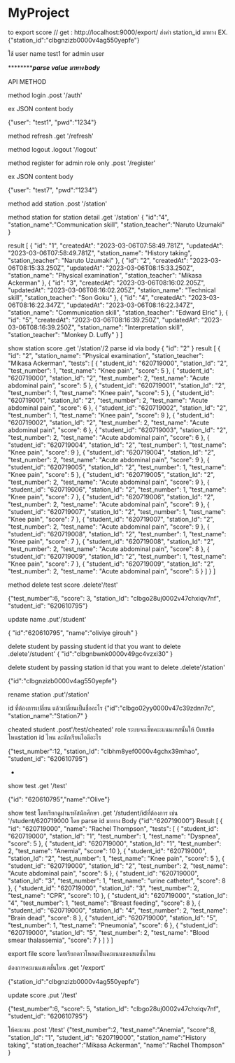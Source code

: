 # MyProject


to export score //
get : http://localhost:9000/export/
ส่งค่า station_id มาทาง <body>
 EX. {"station_id":"clbgnzizb0000v4ag550yepfe"}
  
  
ใช้ user name test1 for admin user
  
  
  
 ***************parse value มาทาง body*******
 
 API METHOD
 
 
 method login .post '/auth'
 
 
ex JSON content body
 
{"user": "test1",
"pwd":"1234"}
 
 
method refresh .get '/refresh'
 
 
method logout .logout '/logout'
 
 
method register for admin role only .post '/register'
 
 
ex JSON content body
 
{"user": "test7",
"pwd":"1234"}

 method add station .post '/station'
 
method station for station detail .get '/station'
 {
  "id":"4",
  "station_name":"Communication skill",
  "station_teacher":"Naruto Uzumaki"
}
 
 
 result
 [
  {
    "id": "1",
    "createdAt": "2023-03-06T07:58:49.781Z",
    "updatedAt": "2023-03-06T07:58:49.781Z",
    "station_name": "History taking",
    "station_teacher": "Naruto Uzumaki"
  },
  {
    "id": "2",
    "createdAt": "2023-03-06T08:15:33.250Z",
    "updatedAt": "2023-03-06T08:15:33.250Z",
    "station_name": "Physical examination",
    "station_teacher": "Mikasa Ackerman"
  },
  {
    "id": "3",
    "createdAt": "2023-03-06T08:16:02.205Z",
    "updatedAt": "2023-03-06T08:16:02.205Z",
    "station_name": "Technical skill",
    "station_teacher": "Son Goku"
  },
  {
    "id": "4",
    "createdAt": "2023-03-06T08:16:22.347Z",
    "updatedAt": "2023-03-06T08:16:22.347Z",
    "station_name": "Communication skill",
    "station_teacher": "Edward Elric"
  },
  {
    "id": "5",
    "createdAt": "2023-03-06T08:16:39.250Z",
    "updatedAt": "2023-03-06T08:16:39.250Z",
    "station_name": "Interpretation skill",
    "station_teacher": "Monkey D. Luffy"
  }
]

 show station score .get '/station'/2
 parse id via body
 {
  "id": "2"
}
 result
 [
  {
    "id": "2",
    "station_name": "Physical examination",
    "station_teacher": "Mikasa Ackerman",
    "tests": [
      {
        "student_id": "620719000",
        "station_Id": "2",
        "test_number": 1,
        "test_name": "Knee pain",
        "score": 5
      },
      {
        "student_id": "620719000",
        "station_Id": "2",
        "test_number": 2,
        "test_name": "Acute abdominal pain",
        "score": 5
      },
      {
        "student_id": "620719001",
        "station_Id": "2",
        "test_number": 1,
        "test_name": "Knee pain",
        "score": 5
      },
      {
        "student_id": "620719001",
        "station_Id": "2",
        "test_number": 2,
        "test_name": "Acute abdominal pain",
        "score": 6
      },
      {
        "student_id": "620719002",
        "station_Id": "2",
        "test_number": 1,
        "test_name": "Knee pain",
        "score": 9
      },
      {
        "student_id": "620719002",
        "station_Id": "2",
        "test_number": 2,
        "test_name": "Acute abdominal pain",
        "score": 6
      },
      {
        "student_id": "620719003",
        "station_Id": "2",
        "test_number": 2,
        "test_name": "Acute abdominal pain",
        "score": 6
      },
      {
        "student_id": "620719004",
        "station_Id": "2",
        "test_number": 1,
        "test_name": "Knee pain",
        "score": 9
      },
      {
        "student_id": "620719004",
        "station_Id": "2",
        "test_number": 2,
        "test_name": "Acute abdominal pain",
        "score": 9
      },
      {
        "student_id": "620719005",
        "station_Id": "2",
        "test_number": 1,
        "test_name": "Knee pain",
        "score": 5
      },
      {
        "student_id": "620719005",
        "station_Id": "2",
        "test_number": 2,
        "test_name": "Acute abdominal pain",
        "score": 9
      },
      {
        "student_id": "620719006",
        "station_Id": "2",
        "test_number": 1,
        "test_name": "Knee pain",
        "score": 7
      },
      {
        "student_id": "620719006",
        "station_Id": "2",
        "test_number": 2,
        "test_name": "Acute abdominal pain",
        "score": 9
      },
      {
        "student_id": "620719007",
        "station_Id": "2",
        "test_number": 1,
        "test_name": "Knee pain",
        "score": 7
      },
      {
        "student_id": "620719007",
        "station_Id": "2",
        "test_number": 2,
        "test_name": "Acute abdominal pain",
        "score": 9
      },
      {
        "student_id": "620719008",
        "station_Id": "2",
        "test_number": 1,
        "test_name": "Knee pain",
        "score": 7
      },
      {
        "student_id": "620719008",
        "station_Id": "2",
        "test_number": 2,
        "test_name": "Acute abdominal pain",
        "score": 8
      },
      {
        "student_id": "620719009",
        "station_Id": "2",
        "test_number": 1,
        "test_name": "Knee pain",
        "score": 7
      },
      {
        "student_id": "620719009",
        "station_Id": "2",
        "test_number": 2,
        "test_name": "Acute abdominal pain",
        "score": 5
      }
    ]
  }
]
 
 
  
method delete test score .delete'/test'
  
{"test_number":6,
"score": 3,
"station_Id": "clbgo28uj0002v47chxiqv7nf",
"student_id": "620610795"} 

update name .put'/student'
  
{
  "id":"620610795",
  "name":"oliviye girouh"
}
  
delete student by passing student id that you want to delete .delete'/student'
{
  "id":"clbgnbwnk0000v49gc4vzxi30" 
}
  
delete student by passing station id that you want to delete .delete'/station'
  
{"id":"clbgnzizb0000v4ag550yepfe"}
  

rename station .put'/station'
  
id ที่ต้องการเปลี่ยน แล้วเปลี่ยนเป็นชื่ออะไร
{"id":"clbgo02yy0000v47c39zdnn7c",
  "station_name":"Station7"
}

cheated student .post'/test/cheated'
  role
ระบบจะเซ็ทคะะแนนเทสนั้นให้ 0เทสข้อไหนstation id ไหน ละนักเรียนไอดีอะไร
  
{"test_number":12,
"station_Id": "clbhm8yef0000v4gchx39mhao",
"student_id": "620610795"}

-

show test .get '/test'
  
{"id": "620610795","name":"Olive"}

show test โดยเรียกดูผ่านรหัสนักศึกษา .get '/student/idที่ต้องการ
เช่น '/student/620719000
 โดย parse id มาทาง Body
 {"id":"620719000"}
 Result 
 [
  {
    "id": "620719000",
    "name": "Rachel Thompson",
    "tests": [
      {
        "student_id": "620719000",
        "station_Id": "1",
        "test_number": 1,
        "test_name": "Dyspnea",
        "score": 5
      },
      {
        "student_id": "620719000",
        "station_Id": "1",
        "test_number": 2,
        "test_name": "Anemia",
        "score": 10
      },
      {
        "student_id": "620719000",
        "station_Id": "2",
        "test_number": 1,
        "test_name": "Knee pain",
        "score": 5
      },
      {
        "student_id": "620719000",
        "station_Id": "2",
        "test_number": 2,
        "test_name": "Acute abdominal pain",
        "score": 5
      },
      {
        "student_id": "620719000",
        "station_Id": "3",
        "test_number": 1,
        "test_name": "urine catheter",
        "score": 8
      },
      {
        "student_id": "620719000",
        "station_Id": "3",
        "test_number": 2,
        "test_name": "CPR",
        "score": 10
      },
      {
        "student_id": "620719000",
        "station_Id": "4",
        "test_number": 1,
        "test_name": "Breast feeding",
        "score": 8
      },
      {
        "student_id": "620719000",
        "station_Id": "4",
        "test_number": 2,
        "test_name": "Brain dead",
        "score": 8
      },
      {
        "student_id": "620719000",
        "station_Id": "5",
        "test_number": 1,
        "test_name": "Pneumonia",
        "score": 6
      },
      {
        "student_id": "620719000",
        "station_Id": "5",
        "test_number": 2,
        "test_name": "Blood smear thalassemia",
        "score": 7
      }
    ]
  }
]
 
 

export file score โดยเรียกดาวโหลดเป็นคะแนนของสเตชั้นไหน
  
ต้องการคะแนนสเตชั่นไหน .get '/export'
  
{"station_id":"clbgnzizb0000v4ag550yepfe"}

update score .put '/test'
  
{"test_number":6,
"score": 5,
"station_Id": "clbgo28uj0002v47chxiqv7nf",
"student_id": "620610795"}


ให้คะแนน .post '/test'
{"test_number":2,
"test_name":"Anemia",
"score":8,
"station_Id": "1",
"student_id": "620719000",
"station_name":"History taking",
"station_teacher":"Mikasa Ackerman",
"name":"Rachel Thompson"
}

 
 
